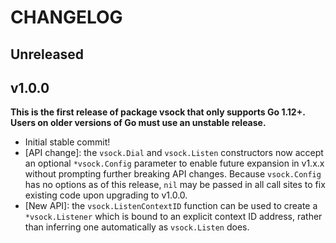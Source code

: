 # CHANGELOG

## Unreleased

## v1.0.0

**This is the first release of package vsock that only supports Go 1.12+.
Users on older versions of Go must use an unstable release.**

- Initial stable commit!
- [API change]: the `vsock.Dial` and `vsock.Listen` constructors now accept an
  optional `*vsock.Config` parameter to enable future expansion in v1.x.x
  without prompting further breaking API changes. Because `vsock.Config` has no
  options as of this release, `nil` may be passed in all call sites to fix
  existing code upon upgrading to v1.0.0.
- [New API]: the `vsock.ListenContextID` function can be used to create a
  `*vsock.Listener` which is bound to an explicit context ID address, rather
  than inferring one automatically as `vsock.Listen` does.

